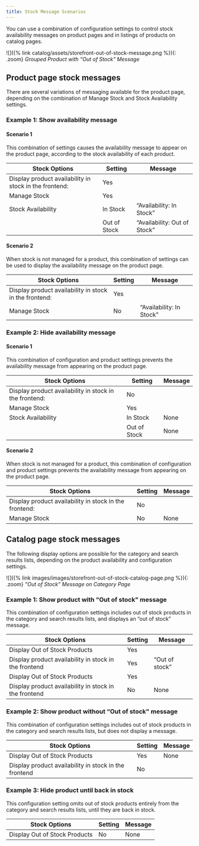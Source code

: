 ```yaml
---
title: Stock Message Scenarios
---
```


You can use a combination of configuration settings to control stock availability messages on product pages and in listings of products on catalog pages.

![]({% link catalog/assets/storefront-out-of-stock-message.png %}){: .zoom}
_Grouped Product with “Out of Stock” Message_

## Product page stock messages

There are several variations of messaging available for the product page, depending on the combination of Manage Stock and Stock Availability settings.

### Example 1: Show availability message

#### Scenario 1

This combination of settings causes the availability message to appear on the product page, according to the stock availability of each product.

|Stock Options|Setting|Message|
|--|--|--|
| Display product availability in stock in the frontend: | Yes | |
| Manage Stock | Yes | |
| Stock Availability | In Stock | “Availability: In Stock”
| | Out of Stock | “Availability: Out of Stock” |

#### Scenario 2

When stock is not managed for a product, this combination of settings can be used to display the availability message on the product page.

|Stock Options|Setting|Message|
|--|--|--|
| Display product availability in stock in the frontend: | Yes |  |
| Manage Stock | No | “Availability: In Stock” |

### Example 2: Hide availability message

#### Scenario 1

This combination of configuration and product settings prevents the availability message from appearing on the product page.

|Stock Options|Setting|Message|
|--|--|--|
| Display product availability in stock in the frontend: | No |  |
| Manage Stock | Yes |  |
| Stock Availability | In Stock | None |
|  | Out of Stock | None |

#### Scenario 2

When stock is not managed for a product, this combination of configuration and product settings prevents the availability message from appearing on the product page.

|Stock Options|Setting|Message|
|--|--|--|
| Display product availability in stock in the frontend: | No |  |
| Manage Stock | No | None |

## Catalog page stock messages

The following display options are possible for the category and search results lists, depending on the product availability and configuration settings.

![]({% link images/images/storefront-out-of-stock-catalog-page.png %}){: .zoom}
_“Out of Stock” Message on Category Page_

### Example 1: Show product with “Out of stock" message

This combination of configuration settings includes out of stock products in the category and search results lists, and displays an “out of stock” message.

|Stock Options|Setting|Message|
|--|--|--|
| Display Out of Stock Products | Yes |  |
| Display product availability in stock in the frontend | Yes | “Out of stock” |
| Display Out of Stock Products | Yes |  |
| Display product availability in stock in the frontend | No | None |

### Example 2: Show product without “Out of stock" message

This combination of configuration settings includes out of stock products in the category and search results lists, but does not display a message.

|Stock Options|Setting|Message|
|--|--|--|
| Display Out of Stock Products | Yes | None |
| Display product availability in stock in the frontend | No |  |

### Example 3: Hide product until back in stock

This configuration setting omits out of stock products entirely from the category and search results lists, until they are back in stock.

|Stock Options|Setting|Message|
|--|--|--|
| Display Out of Stock Products | No | None |
